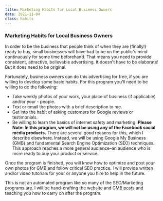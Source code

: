 ```yaml
---
title: Marketing Habits for Local Business Owners
date: 2021-11-04
class: habits
---
```


### Marketing Habits for Local Business Owners

In order to be the business that people think of when they are (finally!) ready to buy, small businesses will have had to be on the public's mind continuously for some time beforehand. That means you need to provide consistent, attractive, believable advertising. It doesn't have to be elaborate! But it does need to be original.

Fortunately, business owners can do this advertising for free, if you are willing to develop some basic habits. For this program you'll need to be willing to do the following:

- Take weekly photos of your work, your place of business (if applicable) and/or your - people.
- Text or email the photos with a brief description to me.
- Get into the habit of asking customers for Google reviews or testimonials.
- Be willing to learn the basics of internet safety and marketing.
  **Please Note: In this program, we will not be using any of the Facebook social media products.** There are several good reasons for this, which I describe elsewhere. Instead, we will be using Google My Business (GMB) and fundamental Search Engine Optimization (SEO) techniques. This approach reaches a more general audience–an audience who is more ready to buy your product or service.

Once the program is finished, you will know how to optimize and post your own photos for GMB and follow critical SEO practice. I will provide written and/or video tutorials for your or anyone you hire to help in the future.

This is not an automated program like so many of the SEO/Marketing programs are. I will be hand-crafting the website and GMB posts and teaching you how to carry on after the program.
